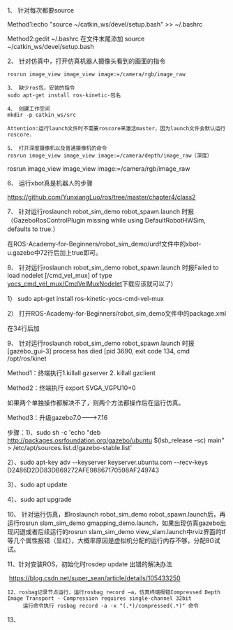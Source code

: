  

1、 针对每次都要source

Method1:echo "source ~/catkin_ws/devel/setup.bash" >> ~/.bashrc

Method2:gedit ~/.bashrc  在文件末尾添加 source ~/catkin_ws/devel/setup.bash

 

2、 针对仿真中，打开仿真机器人摄像头看到的画面的指令

```
rosrun image_view image_view image:=/camera/rgb/image_raw
 
3、 缺少ros包，安装的指令
sudo apt-get install ros-kinetic-包名
 
4、 创建工作空间
mkdir -p catkin_ws/src 
 
Attention:运行launch文件时不需要roscore来激活master，因为launch文件会默认运行roscore.
 
5、 打开深度摄像机以及普通摄像机的命令
rosrun image_view image_view image:=/camera/depth/image_raw（深度）
```

rosrun image_view image_view image:=/camera/rgb/image_raw

 

6、 运行xbot真是机器人的步骤

https://github.com/YunxiangLuo/ros/tree/master/chapter4/class2

 

7、 针对运行roslaunch robot_sim_demo robot_spawn.launch 时报（GazeboRosControlPlugin missing <legacyModeNS> while using DefaultRobotHWSim, defaults to true.）

在ROS-Academy-for-Beginners/robot_sim_demo/urdf文件中的xbot-u.gazebo中72行后加上<legacyModeNS>true</legacyModeNS>即可。

 

8、 针对运行roslaunch robot_sim_demo robot_spawn.launch 时报Failed to load nodelet [/cmd_vel_mux] of type [yocs_cmd_vel_mux/CmdVelMuxNodelet](类似这种load什么失败的一般就是没有下载，按照下1)下载应该就可以了)

1） sudo apt-get install ros-kinetic-yocs-cmd-vel-mux

2） 打开ROS-Academy-for-Beginners/robot_sim_demo文件中的package.xml

在34行后加<nodelet plugin="${prefix}/nodelets.xml"/>

 

9、 针对运行roslaunch robot_sim_demo robot_spawn.launch 时报[gazebo_gui-3] process has died [pid 3690, exit code 134, cmd /opt/ros/kinet

Method1：终端执行1.killall gzserver 2.  killall gzclient 

Method2：终端执行 export SVGA_VGPU10=0

如果两个单独操作都解决不了，则两个方法都操作后在运行仿真。

Method3：升级gazebo7.0--->7.16

步骤：1)、sudo sh -c 'echo "deb http://packages.osrfoundation.org/gazebo/ubuntu $(lsb_release -sc) main" > /etc/apt/sources.list.d/gazebo-stable.list'

2）、sudo apt-key adv --keyserver keyserver.ubuntu.com --recv-keys D2486D2DD83DB69272AFE98867170598AF249743

3）、sudo apt update

4）、sudo apt upgrade

 

10、      针对运行仿真，即roslaunch robot_sim_demo robot_spawn.launch后，再运行rosrun slam_sim_demo gmapping_demo.launch，如果出现仿真gazebo出现闪退或者后续运行的rosrun slam_sim_demo view_slam.launch中rviz界面的tf等几个属性报错（显红），大概率原因是虚拟机分配的运行内存不够，分配8G试试。

 

11、针对安装ROS，初始化时rosdep update 出错的解决办法

​    https://blog.csdn.net/super_sean/article/details/105433250

 

```
12、rosbag记录节点运行，运行rosbag record –a，仿真终端报错Compressed Depth Image Transport - Compression requires single-channel 32bit
     运行命令执行 rosbag record -a -x "(.*)/compressed(.*)" 命令
```

 

13、

 